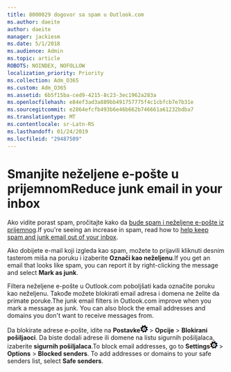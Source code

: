 ```yaml
---
title: 8000029 dogovor sa spam u Outlook.com
ms.author: daeite
author: daeite
manager: jackiesm
ms.date: 5/1/2018
ms.audience: Admin
ms.topic: article
ROBOTS: NOINDEX, NOFOLLOW
localization_priority: Priority
ms.collection: Adm_O365
ms.custom: Adm_O365
ms.assetid: 6b5f15ba-ced9-4215-8c23-3ec1962a283a
ms.openlocfilehash: e84ef3ad3a889bb491757775f4c1cbfcb7e7b31e
ms.sourcegitcommit: e2864efcfb493b6e46b662b746661a61232bdba7
ms.translationtype: MT
ms.contentlocale: sr-Latn-RS
ms.lasthandoff: 01/24/2019
ms.locfileid: "29487509"
---
```

# <a name="reduce-junk-email-in-your-inbox"></a><span data-ttu-id="96d20-102">Smanjite neželjene e-pošte u prijemnom</span><span class="sxs-lookup"><span data-stu-id="96d20-102">Reduce junk email in your inbox</span></span>

<span data-ttu-id="96d20-103">Ako vidite porast spam, pročitajte kako da [bude spam i neželjene e-pošte iz prijemnog](https://go.microsoft.com/fwlink/p/?linkid=873140).</span><span class="sxs-lookup"><span data-stu-id="96d20-103">If you're seeing an increase in spam, read how to [help keep spam and junk email out of your inbox](https://go.microsoft.com/fwlink/p/?linkid=873140).</span></span>
  
<span data-ttu-id="96d20-104">Ako dobijete e-mail koji izgleda kao spam, možete to prijavili kliknuti desnim tasterom miša na poruku i izaberite **Označi kao neželjenu**.</span><span class="sxs-lookup"><span data-stu-id="96d20-104">If you get an email that looks like spam, you can report it by right-clicking the message and select **Mark as junk**.</span></span> 
  
<span data-ttu-id="96d20-p101">Filtera neželjene e-pošte u Outlook.com poboljšati kada označite poruku kao neželjenu. Takođe možete blokirati email adresa i domena ne želite da primate poruke.</span><span class="sxs-lookup"><span data-stu-id="96d20-p101">The junk email filters in Outlook.com improve when you mark a message as junk. You can also block the email addresses and domains you don't want to receive messages from.</span></span>
  
<span data-ttu-id="96d20-p102">Da blokirate adrese e-pošte, idite na **Postavke**![postavke](media/f4b2e798-fff1-4a14-931f-5677a4543b58.png) \> **Opcije** \> **Blokirani pošiljaoci**. Da biste dodali adrese ili domene na listu sigurnih pošiljalaca, izaberite **sigurnih pošiljalaca**.</span><span class="sxs-lookup"><span data-stu-id="96d20-p102">To block email addresses, go to **Settings**![Settings](media/f4b2e798-fff1-4a14-931f-5677a4543b58.png) \> **Options** \> **Blocked senders**. To add addresses or domains to your safe senders list, select **Safe senders**.</span></span> 
  


